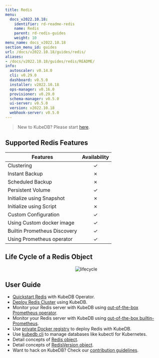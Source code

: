 ```yaml
---
title: Redis
menu:
  docs_v2022.10.18:
    identifier: rd-readme-redis
    name: Redis
    parent: rd-redis-guides
    weight: 10
menu_name: docs_v2022.10.18
section_menu_id: guides
url: /docs/v2022.10.18/guides/redis/
aliases:
- /docs/v2022.10.18/guides/redis/README/
info:
  autoscaler: v0.14.0
  cli: v0.29.0
  dashboard: v0.5.0
  installer: v2022.10.18
  ops-manager: v0.16.0
  provisioner: v0.29.0
  schema-manager: v0.5.0
  ui-server: v0.5.0
  version: v2022.10.18
  webhook-server: v0.5.0
---
```


> New to KubeDB? Please start [here](/docs/v2022.10.18/README).

## Supported Redis Features

| Features                     | Availability |
| ---------------------------- | :----------: |
| Clustering                   |   &#10003;   |
| Instant Backup               |   &#10007;   |
| Scheduled Backup             |   &#10007;   |
| Persistent Volume            |   &#10003;   |
| Initialize using Snapshot    |   &#10007;   |
| Initialize using Script      |   &#10007;   |
| Custom Configuration         |   &#10003;   |
| Using Custom docker image    |   &#10003;   |
| Builtin Prometheus Discovery |   &#10003;   |
| Using Prometheus operator    |   &#10003;   |

## Life Cycle of a Redis Object

<p align="center">
  <img alt="lifecycle"  src="/docs/v2022.10.18/images/redis/redis-lifecycle.png">
</p>

## User Guide

- [Quickstart Redis](/docs/v2022.10.18/guides/redis/quickstart/quickstart) with KubeDB Operator.
- [Deploy Redis Cluster](/docs/v2022.10.18/guides/redis/clustering/redis-cluster) using KubeDB.
- Monitor your Redis server with KubeDB using [out-of-the-box Prometheus operator](/docs/v2022.10.18/guides/redis/monitoring/using-prometheus-operator).
- Monitor your Redis server with KubeDB using [out-of-the-box builtin-Prometheus](/docs/v2022.10.18/guides/redis/monitoring/using-builtin-prometheus).
- Use [private Docker registry](/docs/v2022.10.18/guides/redis/private-registry/using-private-registry) to deploy Redis with KubeDB.
- Use [kubedb cli](/docs/v2022.10.18/guides/redis/cli/cli) to manage databases like kubectl for Kubernetes.
- Detail concepts of [Redis object](/docs/v2022.10.18/guides/redis/concepts/redis).
- Detail concepts of [RedisVersion object](/docs/v2022.10.18/guides/redis/concepts/catalog).
- Want to hack on KubeDB? Check our [contribution guidelines](/docs/v2022.10.18/CONTRIBUTING).
